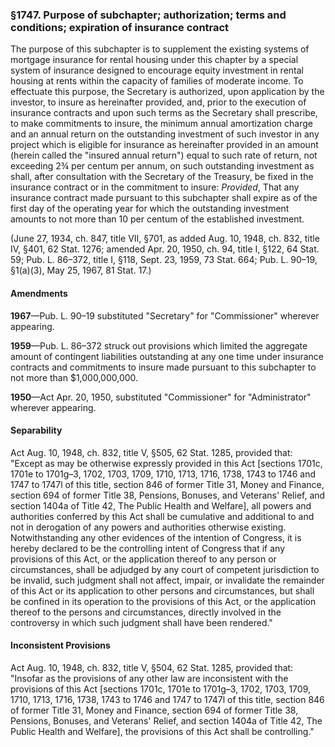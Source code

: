 ### §1747. Purpose of subchapter; authorization; terms and conditions; expiration of insurance contract ###

The purpose of this subchapter is to supplement the existing systems of mortgage insurance for rental housing under this chapter by a special system of insurance designed to encourage equity investment in rental housing at rents within the capacity of families of moderate income. To effectuate this purpose, the Secretary is authorized, upon application by the investor, to insure as hereinafter provided, and, prior to the execution of insurance contracts and upon such terms as the Secretary shall prescribe, to make commitments to insure, the minimum annual amortization charge and an annual return on the outstanding investment of such investor in any project which is eligible for insurance as hereinafter provided in an amount (herein called the "insured annual return") equal to such rate of return, not exceeding 2¾ per centum per annum, on such outstanding investment as shall, after consultation with the Secretary of the Treasury, be fixed in the insurance contract or in the commitment to insure: *Provided*, That any insurance contract made pursuant to this subchapter shall expire as of the first day of the operating year for which the outstanding investment amounts to not more than 10 per centum of the established investment.

(June 27, 1934, ch. 847, title VII, §701, as added Aug. 10, 1948, ch. 832, title IV, §401, 62 Stat. 1276; amended Apr. 20, 1950, ch. 94, title I, §122, 64 Stat. 59; Pub. L. 86–372, title I, §118, Sept. 23, 1959, 73 Stat. 664; Pub. L. 90–19, §1(a)(3), May 25, 1967, 81 Stat. 17.)

#### Amendments ####

**1967**—Pub. L. 90–19 substituted "Secretary" for "Commissioner" wherever appearing.

**1959**—Pub. L. 86–372 struck out provisions which limited the aggregate amount of contingent liabilities outstanding at any one time under insurance contracts and commitments to insure made pursuant to this subchapter to not more than $1,000,000,000.

**1950**—Act Apr. 20, 1950, substituted "Commissioner" for "Administrator" wherever appearing.

#### Separability ####

Act Aug. 10, 1948, ch. 832, title V, §505, 62 Stat. 1285, provided that: "Except as may be otherwise expressly provided in this Act [sections 1701c, 1701e to 1701g–3, 1702, 1703, 1709, 1710, 1713, 1716, 1738, 1743 to 1746 and 1747 to 1747l of this title, section 846 of former Title 31, Money and Finance, section 694 of former Title 38, Pensions, Bonuses, and Veterans' Relief, and section 1404a of Title 42, The Public Health and Welfare], all powers and authorities conferred by this Act shall be cumulative and additional to and not in derogation of any powers and authorities otherwise existing. Notwithstanding any other evidences of the intention of Congress, it is hereby declared to be the controlling intent of Congress that if any provisions of this Act, or the application thereof to any person or circumstances, shall be adjudged by any court of competent jurisdiction to be invalid, such judgment shall not affect, impair, or invalidate the remainder of this Act or its application to other persons and circumstances, but shall be confined in its operation to the provisions of this Act, or the application thereof to the persons and circumstances, directly involved in the controversy in which such judgment shall have been rendered."

#### Inconsistent Provisions ####

Act Aug. 10, 1948, ch. 832, title V, §504, 62 Stat. 1285, provided that: "Insofar as the provisions of any other law are inconsistent with the provisions of this Act [sections 1701c, 1701e to 1701g–3, 1702, 1703, 1709, 1710, 1713, 1716, 1738, 1743 to 1746 and 1747 to 1747l of this title, section 846 of former Title 31, Money and Finance, section 694 of former Title 38, Pensions, Bonuses, and Veterans' Relief, and section 1404a of Title 42, The Public Health and Welfare], the provisions of this Act shall be controlling."